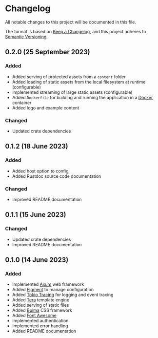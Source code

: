 # Changelog

[Axum]:                https://crates.io/crates/axum
[Bulma]:               https://bulma.io/
[Docker]:              https://www.docker.com/
[Figment]:             https://crates.io/crates/figment
[Font Awesome]:        https://fontawesome.com/
[Keep a Changelog]:    https://keepachangelog.com/en/1.0.0/
[Semantic Versioning]: https://semver.org/spec/v2.0.0.html
[Tera]:                https://crates.io/crates/tera
[Tracing]:             https://crates.io/crates/tracing

All notable changes to this project will be documented in this file.

The format is based on [Keep a Changelog][], and this project adheres to
[Semantic Versioning][].


## 0.2.0 (25 September 2023)

### Added

  - Added serving of protected assets from a `content` folder
  - Added loading of static assets from the local filesystem at runtime
    (configurable)
  - Implemented streaming of large static assets (configurable)
  - Added `Dockerfile` for building and running the application in a [Docker][]
    container
  - Added logo and example content

### Changed

  - Updated crate dependencies


## 0.1.2 (18 June 2023)

### Added

  - Added host option to config
  - Added Rustdoc source code documentation

### Changed

  - Improved README documentation


## 0.1.1 (15 June 2023)

### Changed

  - Updated crate dependencies
  - Improved README documentation


## 0.1.0 (14 June 2023)

### Added

  - Implemented [Axum][] web framework
  - Added [Figment][] to manage configuration
  - Added [Tokio Tracing][Tracing] for logging and event tracing
  - Added [Tera][] template engine
  - Added serving of static files
  - Added [Bulma][] CSS framework
  - Added [Font Awesome][]
  - Implemented authentication
  - Implemented error handling
  - Added README documentation


